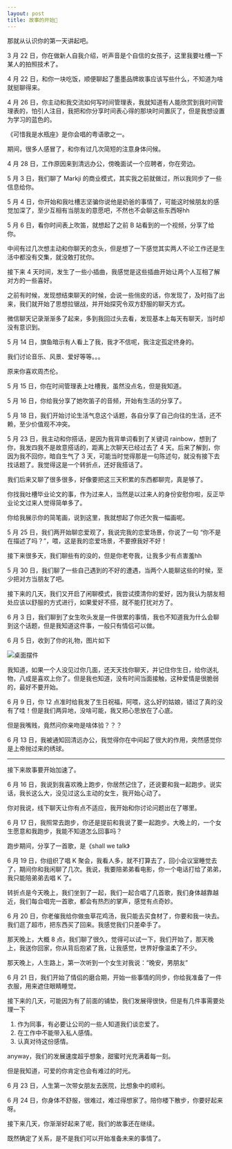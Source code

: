 ```yaml
---
layout: post
title: 故事的开始💌
---
```


那就从认识你的第一天讲起吧。

3 月 22 日，你在做新人自我介绍，听声音是个自信的女孩子，这里我要吐槽一下某人的拍照技术了。

4 月 22 日，和你一块吃饭，顺便聊起了墨墨品牌故事应该写些什么，不知道为啥就挺聊得来。

4 月 26 日，你主动和我交流如何写时间管理表，我就知道有人能欣赏到我时间管理表的，怕引人注目，我把和你分享时间表心得的那块时间置灰了，但是我想设置为学习的蓝色的。

《可惜我是水瓶座》是你会唱的粤语歌之一。

期间，很多人感冒了，和你有过几次简短的注意身体问候。

4 月 28 日，工作原因来到清远办公，傍晚面试一个应聘者，你在旁边。

5 月 3 日，我们聊了 Markji 的商业模式，其实我之前就做过，所以我同步了一些信息给你。

5 月 4 日，你开始和我吐槽志坚骗你说他是奶爸的事情了，可能这时候朋友的感觉加深了，至少互相有当朋友的意愿吧，不然也不会聊这些东西呀hh

5 月 6 日，看你时间表上吹笛，就想起了之前 B 站看到的一个视频，分享了给你。

中间有过几次想主动和你聊天的念头，但是想了一下感觉其实两人不论工作还是生活中都没有交集，就没敢打扰你。

接下来 4 天时间，发生了一些小插曲，我感觉是这些插曲开始让两个人互相了解对方的一些喜好。

之前有时候，发现想结束聊天的时候，会说一些俏皮的话，你发现了，及时指了出来，我们就开始了思想拉锯战，并开始探究令双方舒服的聊天方式。

微信聊天记录渐渐多了起来，多到我回过头去看，发现基本上每天有聊天，当时却没有意识到。

5 月 14 日，旗鱼暗示有人看上了我，我才不信呢，我注定孤定终身的。

我们讨论音乐、风景、爱好等等。。。

原来你喜欢周杰伦。

5 月 15 日，你在时间管理表上吐槽我，虽然没点名，但是我知道。

5 月 16 日，你给我分享了她吹笛子的音频，开始有生活的分享了。

5 月 18 日，我们开始讨论生活气息这个话题，各自分享了自己向往的生活，还不赖，至少价值观不冲突。

5 月 23 日，我主动和你搭话，是因为我背单词看到了关键词 rainbow，想到了你，我发四我不是故意搭话的，距离上次聊天已经过去了 4 天。后来了解到，你因为我不回你，暗自生气了 3 天，可能当时觉得那是一句陈述句，就没有接下去找话题了。我觉得这是一个转折点，还好我搭话了。

我们后来又聊了很多很多，好像要把这三天积累的东西都聊完，真是够了。

你找我吐槽毕业论文的事，作为过来人，当然是以过来人的身份安慰你啦，反正毕业论文过来人觉得简单多了。

你给我展示你的简笔画，说到这里，我就想起了你还欠我一幅画呢。

5 月 25 日，我们两开始聊恋爱观了，我说完我的恋爱场景，你说了一句 “你不是在描述了吗？”，喂，这是我的恋爱场景，不要撩我好不好！

接下来很多天，我们聊些有的没的，但是你老夸我，让我多少有点害羞hh

5 月 30 日，我们聊了一些自己遇到的不好的遭遇，当两个人能聊这些的时候，至少把对方当朋友了吧。

接下来的几天，我们又开启了闲聊模式，我尝试摸清你的爱好，因为我认为朋友相处应该以舒服的方式进行，如果爱好不搭，就不能打扰对方了。

6 月 3 日，我们聊到了女生吹头发是一件很累的事情，我也不知道我为什么会聊到这个话题，但是我知道这件事，一般只有情侣可以做。

6 月 5 日，收到了你的礼物，图片如下

![桌面摆件](https://z3.ax1x.com/2021/08/22/hpD0p9.jpg)

我知道，如果一个人没见过你几面，还天天找你聊天，并记住你生日，给你送礼物，八成是喜欢上你了。但是我也知道，没有时间当面接触，这种爱情是很脆弱的，最好不要开始。

6 月 9 日，你 12 点准时给我发了生日祝福，阿喂，这么好的姑娘，错过了真的没有了哇！但是我们两异地，没啥可能，我又把心思放在了心底。

但是我嘴贱，竟然问你亲吻是啥体验？？？

6 月 13 日，我被通知回清远办公，我觉得你在中间起了很大的作用，突然感觉你是上帝抛过来的绣球。

---

接下来故事要开始加速了。

6 月 16 日，我说到我喜欢晚上跑步，你居然记住了，还说要和我一起跑步。说实话，我长这么大，没见过这么主动的女生，我开始心动了。

你对我说，线下聊天让你有点不适应，我开始和你讨论问题出在了哪里。

6 月 17 日，我照常去跑步，你还是提前和我说了要一起跑步。大晚上的，一个女生愿意和我跑步，我能不知道怎么回事吗？

跑步期间，分享了一首歌，是《shall we talk》

6 月 19 日，你组织了唱 K 聚会，我看人多，就不打算去了，回小会议室睡觉去了，期间你和我闲聊了几次。我说，我要陪弟弟看电影，你一个电话打给了弟弟，我只能陪弟弟去唱 K 了。

转折点是今天晚上，我们坐到了一起，我们一起合唱了几首歌，我们身体越靠越近，我们每合唱完一首歌，都会有热烈的掌声，感觉有点奇妙。

6 月 20 日，你老催我给你做虫草花鸡汤，我只能去买食材了，你要和我一块去。我们逛了超市，把东西买了回来。我感觉我们只差牵手了。

那天晚上，大概 8 点，我们聊了很久，觉得可以试一下，我们开始了，那天晚上，我送你回家，你从背后抱紧了我，让我感觉，世界好像温柔了不少。

那天晚上，人生路上，第一次听到一个女生对我说：“晚安，男朋友”

6 月 21 日，我们开始了情侣的磨合期，开始一些事情的同步，你给我准备了一件衣服，用来遮住眼睛睡觉。

接下来的几天，可能因为有了前面的铺垫，我们发展得很快，但是有几件事需要处理一下

1. 作为同事，有必要让公司的一些人知道我们谈恋爱了。
2. 在工作中不能带入私人感情。
3. 认真对待这份感情。

anyway，我们的发展速度超乎想象，甜蜜时光充满着每一刻。

但是我知道，可爱的你肯定也会有难过的时光。

6 月 23 日，人生第一次带女朋友去医院，比想象中的顺利。

6 月 24 日，你身体不舒服，很难过，难过得想家了。陪你楼下散步，你要好起来呀。

接下来几天，你渐渐好起来了呢，我们的故事还在继续。

既然确定了关系，是不是我们可以开始准备未来的事情了。
